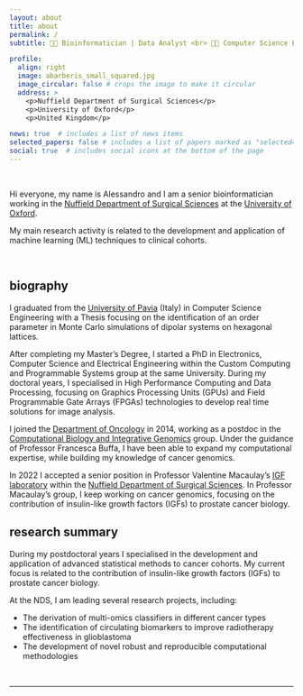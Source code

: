 ```yaml
---
layout: about
title: about
permalink: /
subtitle: 👨‍💻 Bioinformatician | Data Analyst <br> 👨‍🎓 Computer Science Engineer <br> <a href='https://www.nds.ox.ac.uk/research/igf-group'>IGF Group</a>, <a href='https://www.nds.ox.ac.uk/'>NDS</a>, <a href='http://www.ox.ac.uk/'>University of Oxford</a>

profile:
  align: right
  image: abarberis_small_squared.jpg
  image_circular: false # crops the image to make it circular
  address: >
    <p>Nuffield Department of Surgical Sciences</p>
    <p>University of Oxford</p>
    <p>United Kingdom</p>

news: true  # includes a list of news items
selected_papers: false # includes a list of papers marked as "selected={true}"
social: true  # includes social icons at the bottom of the page
---
```


<br>

Hi everyone, my name is Alessandro and I am a senior bioinformatician working in the [Nuffield Department of Surgical Sciences](https://www.nds.ox.ac.uk/) at the [University of Oxford](http://www.ox.ac.uk/).

My main research activity is related to the development and application of machine learning (ML) techniques to clinical cohorts.

<br>

## biography

I graduated from the [University of Pavia](http://wcm-3.unipv.it/site/en/home.html) (Italy) in Computer Science Engineering with a Thesis focusing on the identification of an order parameter in Monte Carlo simulations of dipolar systems on hexagonal lattices.

After completing my Master’s Degree, I started a PhD in Electronics, Computer Science and Electrical Engineering within the Custom Computing and Programmable Systems group at the same University. During my doctoral years, I specialised in High Performance Computing and Data Processing, focusing on Graphics Processing Units (GPUs) and Field Programmable Gate Arrays (FPGAs) technologies to develop real time solutions for image analysis. 

I joined the [Department of Oncology](https://www.oncology.ox.ac.uk/) in 2014, working as a postdoc in the [Computational Biology and Integrative Genomics](https://www.oncology.ox.ac.uk/research/research-group/computational-biology-and-integrative-genomics) group. Under the guidance of Professor Francesca Buffa, I have been able to expand my computational expertise, while building my knowledge of cancer genomics.

In 2022 I accepted a senior position in Professor Valentine Macaulay’s [IGF laboratory](https://www.nds.ox.ac.uk/research/igf-group) within the [Nuffield Department of Surgical Sciences](https://www.nds.ox.ac.uk/). In Professor Macaulay’s group, I keep working on cancer genomics, focusing on the contribution of insulin-like growth factors (IGFs) to prostate cancer biology.

## research summary

During my postdoctoral years I specialised in the development and application of advanced statistical methods to cancer cohorts. My current focus is related to the contribution of insulin-like growth factors (IGFs) to prostate cancer biology.

At the NDS, I am leading several research projects, including:

* The derivation of multi-omics classifiers in different cancer types
* The identification of circulating biomarkers to improve radiotherapy effectiveness in glioblastoma
* The development of novel robust and reproducible computational methodologies

<br>

------